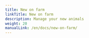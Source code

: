 ```yaml
---
title: New on farm
linkTitle: New on farm
description: Manage your new animals
weight: 20
manualLink: /en/docs/new-on-farm/
---
```

<script>
  window.location.href = "/en/docs/new-on-farm/";
</script>
